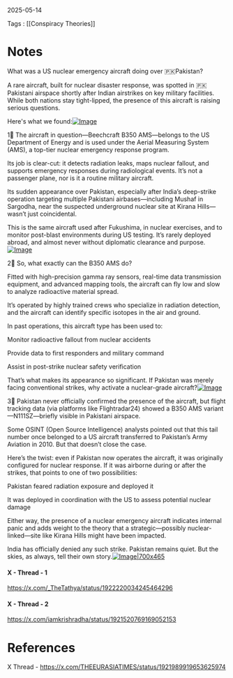 2025-05-14

Tags : [[Conspiracy Theories]]

# Notes


What was a US nuclear emergency aircraft doing over 🇵🇰Pakistan?

A rare aircraft, built for nuclear disaster response, was spotted in 🇵🇰Pakistani airspace shortly after  Indian airstrikes on key military facilities. While both nations stay tight-lipped, the presence of this aircraft is raising serious questions.

Here's what we found:[![Image](https://pbs.twimg.com/media/GqxFVNsW0AAtQyj.jpg)](https://pbs.twimg.com/media/GqxFVNsW0AAtQyj.jpg)

1⃣
The aircraft in question—Beechcraft B350 AMS—belongs to the US Department of Energy and is used under the Aerial Measuring System (AMS), a top-tier nuclear emergency response program.

Its job is clear-cut: it detects radiation leaks, maps nuclear fallout, and supports emergency responses during radiological events. It’s not a passenger plane, nor is it a routine military aircraft.

Its sudden appearance over Pakistan, especially after India’s deep-strike operation targeting multiple Pakistani airbases—including Mushaf in Sargodha, near the suspected underground nuclear site at Kirana Hills—wasn’t just coincidental.

This is the same aircraft used after Fukushima, in nuclear exercises, and to monitor post-blast environments during US testing. It’s rarely deployed abroad, and almost never without diplomatic clearance and purpose.[![Image](https://pbs.twimg.com/media/GqxGMYJXsAAj3AH.jpg)](https://pbs.twimg.com/media/GqxGMYJXsAAj3AH.jpg)

2⃣
So, what exactly can the B350 AMS do?

Fitted with high-precision gamma ray sensors, real-time data transmission equipment, and advanced mapping tools, the aircraft can fly low and slow to analyze radioactive material spread.

It’s operated by highly trained crews who specialize in radiation detection, and the aircraft can identify specific isotopes in the air and ground.

In past operations, this aircraft type has been used to:

Monitor radioactive fallout from nuclear accidents

Provide data to first responders and military command

Assist in post-strike nuclear safety verification

That’s what makes its appearance so significant. If Pakistan was merely facing conventional strikes, why activate a nuclear-grade aircraft?[![Image](https://pbs.twimg.com/media/GqxF7KHWsAAK4bb.jpg)](https://pbs.twimg.com/media/GqxF7KHWsAAK4bb.jpg)

3⃣
Pakistan never officially confirmed the presence of the aircraft, but flight tracking data (via platforms like Flightradar24) showed a B350 AMS variant—N111SZ—briefly visible in Pakistani airspace.

Some OSINT (Open Source Intelligence) analysts pointed out that this tail number once belonged to a US aircraft transferred to Pakistan’s Army Aviation in 2010. But that doesn’t close the case.

Here’s the twist: even if Pakistan now operates the aircraft, it was originally configured for nuclear response. If it was airborne during or after the strikes, that points to one of two possibilities:

Pakistan feared radiation exposure and deployed it

It was deployed in coordination with the US to assess potential nuclear damage

Either way, the presence of a nuclear emergency aircraft indicates internal panic and adds weight to the theory that a strategic—possibly nuclear-linked—site like Kirana Hills might have been impacted.

India has officially denied any such strike. Pakistan remains quiet. But the skies, as always, tell their own story.[![Image|700x465](https://pbs.twimg.com/media/GqxF5R4WEAA4XNw.jpg)](https://pbs.twimg.com/media/GqxF5R4WEAA4XNw.jpg)
#### X - Thread - 1

https://x.com/_TheTathya/status/1922220034245464296

#### X - Thread - 2

https://x.com/iamkrishradha/status/1921520769169052153

# References

X Thread - https://x.com/THEEURASIATIMES/status/1921989919653625974